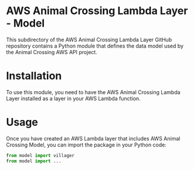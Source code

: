 # AWS Animal Crossing Lambda Layer - Model

This subdirectory of the AWS Animal Crossing Lambda Layer GitHub repository contains a Python module that defines the data model used by the Animal Crossing AWS API project.

# Installation
To use this module, you need to have the AWS Animal Crossing Lambda Layer installed as a layer in your AWS Lambda function.

# Usage
Once you have created an AWS Lambda layer that includes AWS Animal Crossing Model, you can import the package in your Python code:

```python
from model import villager
from model import ...
```
